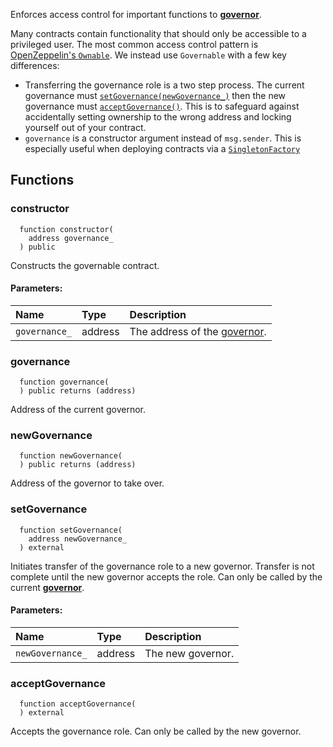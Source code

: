 Enforces access control for important functions to [**governor**](/docs/user-docs/Governance).

Many contracts contain functionality that should only be accessible to a privileged user. The most common access control pattern is [OpenZeppelin's `Ownable`](https://docs.openzeppelin.com/contracts/4.x/access-control#ownership-and-ownable). We instead use `Governable` with a few key differences:
- Transferring the governance role is a two step process. The current governance must [`setGovernance(newGovernance_)`](#setgovernance) then the new governance must [`acceptGovernance()`](#acceptgovernance). This is to safeguard against accidentally setting ownership to the wrong address and locking yourself out of your contract.
- `governance` is a constructor argument instead of `msg.sender`. This is especially useful when deploying contracts via a [`SingletonFactory`](./interface/ISingletonFactory)


## Functions
### constructor
```solidity
  function constructor(
    address governance_
  ) public
```
Constructs the governable contract.


#### Parameters:
| Name | Type | Description                                                          |
| :--- | :--- | :------------------------------------------------------------------- |
|`governance_` | address | The address of the [governor](/docs/user-docs/Governance).

### governance
```solidity
  function governance(
  ) public returns (address)
```
Address of the current governor.



### newGovernance
```solidity
  function newGovernance(
  ) public returns (address)
```
Address of the governor to take over.



### setGovernance
```solidity
  function setGovernance(
    address newGovernance_
  ) external
```
Initiates transfer of the governance role to a new governor.
Transfer is not complete until the new governor accepts the role.
Can only be called by the current [**governor**](/docs/user-docs/Governance).


#### Parameters:
| Name | Type | Description                                                          |
| :--- | :--- | :------------------------------------------------------------------- |
|`newGovernance_` | address | The new governor.

### acceptGovernance
```solidity
  function acceptGovernance(
  ) external
```
Accepts the governance role.
Can only be called by the new governor.




